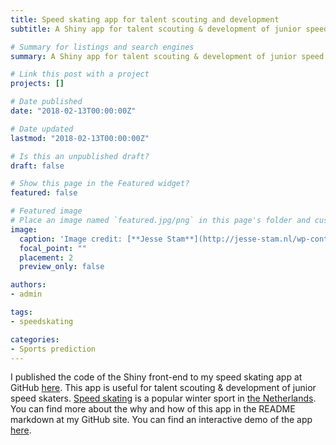 ```yaml
---
title: Speed skating app for talent scouting and development
subtitle: A Shiny app for talent scouting & development of junior speed skaters

# Summary for listings and search engines
summary: A Shiny app for talent scouting & development of junior speed skaters

# Link this post with a project
projects: []

# Date published
date: "2018-02-13T00:00:00Z"

# Date updated
lastmod: "2018-02-13T00:00:00Z"

# Is this an unpublished draft?
draft: false

# Show this page in the Featured widget?
featured: false

# Featured image
# Place an image named `featured.jpg/png` in this page's folder and customize its options here.
image:
  caption: 'Image credit: [**Jesse Stam**](http://jesse-stam.nl/wp-content/gallery/trainingswedstrijd-thialf-19-11-2016/DSC_7775.JPG)'
  focal_point: ""
  placement: 2
  preview_only: false

authors:
- admin

tags:
- speedskating

categories:
- Sports prediction
---
```


I published the code of the Shiny front-end to my speed skating app at GitHub [here](https://github.com/pjastam/shiny-speedskating). This app is useful for talent scouting & development of junior speed skaters. [Speed skating](https://en.wikipedia.org/wiki/Speed_skating) is a popular winter sport in [the Netherlands](https://en.wikipedia.org/wiki/Netherlands). You can find more about the why and how of this app in the README markdown at my GitHub site. You can find an interactive demo of the app [here](https://pjastam.shinyapps.io/speedskating/).

